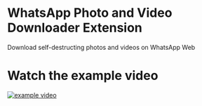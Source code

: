 # WhatsApp Photo and Video Downloader Extension

Download self-destructing photos and videos on WhatsApp Web

# Watch the example video
[![example video](https://img.youtube.com/vi/PZVEi1Zd9l0/0.jpg)](https://www.youtube.com/watch?v=PZVEi1Zd9l0)
